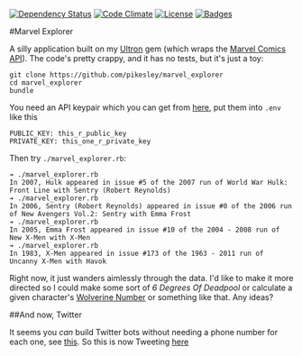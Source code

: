 [![Dependency Status](http://img.shields.io/gemnasium/pikesley/marvel_explorer.svg)](https://gemnasium.com/pikesley/marvel_explorer)
[![Code Climate](http://img.shields.io/codeclimate/github/pikesley/marvel_explorer.svg)](https://codeclimate.com/github/pikesley/marvel_explorer)
[![License](http://img.shields.io/:license-mit-blue.svg)](http://pikesley.mit-license.org)
[![Badges](http://img.shields.io/:badges-4/4-ff6799.svg)](https://github.com/pikesley/badger)

#Marvel Explorer

A silly application built on my [Ultron](http://pikesley.github.io/ultron/) gem (which wraps the [Marvel Comics API](http://developer.marvel.com/)). The code's pretty crappy, and it has no tests, but it's just a toy:

    git clone https://github.com/pikesley/marvel_explorer
    cd marvel_explorer
    bundle

You need an API keypair which you can get from [here](https://developer.marvel.com/signup), put them into `.env` like this

    PUBLIC_KEY: this_r_public_key
    PRIVATE_KEY: this_one_r_private_key

Then try `./marvel_explorer.rb`:

    ➔ ./marvel_explorer.rb
    In 2007, Hulk appeared in issue #5 of the 2007 run of World War Hulk: Front Line with Sentry (Robert Reynolds)
    ➔ ./marvel_explorer.rb
    In 2006, Sentry (Robert Reynolds) appeared in issue #0 of the 2006 run of New Avengers Vol.2: Sentry with Emma Frost
    ➔ ./marvel_explorer.rb
    In 2005, Emma Frost appeared in issue #10 of the 2004 - 2008 run of New X-Men with X-Men
    ➔ ./marvel_explorer.rb
    In 1983, X-Men appeared in issue #173 of the 1963 - 2011 run of Uncanny X-Men with Havok

Right now, it just wanders aimlessly through the data. I'd like to make it more directed so I could make some sort of _6 Degrees Of Deadpool_ or calculate a given character's [Wolverine Number](http://en.wikipedia.org/wiki/Erd%C5%91s_number) or something like that. Any ideas?

##And now, Twitter

It seems you *can* build Twitter bots without needing a phone number for each one, see [this](http://dghubble.com/blog/posts/twitter-app-write-access-and-bots/). So this is now Tweeting [here](https://twitter.com/marvel_explorer)
